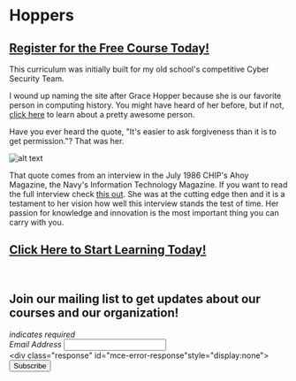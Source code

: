 # Hoppers 
##  [Register for the Free Course Today!](https://roppers.thinkific.com/courses/computing-fundamentals)
This curriculum was initially built for my old school's competitive Cyber Security Team.

I wound up naming the site after Grace Hopper because she is our favorite person in computing history. You might have heard of her before, but if not, [click here](https://news.yale.edu/2017/02/10/grace-murray-hopper-1906-1992-legacy-innovation-and-service) to learn about a pretty awesome person.

Have you ever heard the quote, "It's easier to ask forgiveness than it is to get permission."? That was her.

![alt text](https://images2.minutemediacdn.com/image/upload/c_crop,h_707,w_1259,x_0,y_54/f_auto,q_auto,w_1100/v1554993302/shape/mentalfloss/61416-gracehopper-wikimedia.jpg "img1")

That quote comes from an interview in the July 1986 CHIP's Ahoy Magazine, the Navy's Information Technology Magazine. If you want to read the full interview check [this out](http://www.doncio.navy.mil/chips/ArticleDetails.aspx?id=3563). She was at the cutting edge then and it is a testament to her vision how well this interview stands the test of time. Her passion for knowledge and innovation is the most important thing you can carry with you.

##  [Click Here to Start Learning Today!](https://roppers.thinkific.com/courses/computing-fundamentals)
<br><div id="mc_embed_signup"><form action="https://gmail.us5.list-manage.com/subscribe/post?u=4d03cc5db483966f7e0fe17cc&amp;id=8d9620c4b7" method="post" id="mc-embedded-subscribe-form" name="mc-embedded-subscribe-form" class="validate" target="_blank" novalidate>  <div id="mc_embed_signup_scroll"><h2>Join our mailing list to get updates about our courses and our organization!</h2><div class="indicates-required"><span class="asterisk">*</span> indicates required</div><div class="mc-field-group">	<label for="mce-EMAIL">Email Address  <span class="asterisk">*</span></label>	<input type="email" value="" name="EMAIL" class="required email" id="mce-EMAIL"></div>	<div id="mce-responses" class="clear">		<div class="response" id="mce-error-response"style="display:none"></div>		<div class="response" id="mce-success-response" style="display:none"></div>	</div>    <!-- real people should not fill this in and expect good things - do not remove this or risk form bot signups-->    <div style="position: absolute; left: -5000px;" aria-hidden="true"><input type="text" name="b_4d03cc5db483966f7e0fe17cc_8d9620c4b7" tabindex="-1" value=""></div>    <div class="clear"><input type="submit" value="Subscribe" name="subscribe" id="mc-embedded-subscribe" class="button"></div>    </div></form></div><script type="text/javascript" src="//s3.amazonaws.com/downloads.mailchimp.com/js/mc-validate.js"></script><script type="text/javascript">(function($) {window.fnames = new Array(); window.ftypes = newArray();fnames[0]="EMAIL";ftypes[0]="email";}(jQuery));var $mcj = jQuery.noConflict(true);</script><!--End mc_embed_signup-->